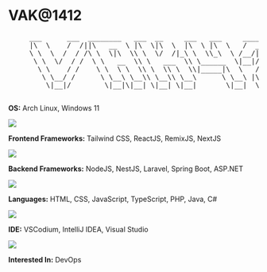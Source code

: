 # VAK@1412

<pre>
     ___      ___  ________   ___  __     ___   ___     _______     
     |\  \    /  /||\   __  \ |\  \|\  \  |\  \ |\  \   /  ___  \    
     \ \  \  /  / /\ \  \|\  \\ \  \/  /|_\ \  \\_\  \ /__/|_/  /|   
      \ \  \/  / /  \ \   __  \\ \   ___  \\ \______  \|__|//  / /   
       \ \    / /    \ \  \ \  \\ \  \\ \  \\|_____|\  \   /  /_/__  
        \ \__/ /      \ \__\ \__\\ \__\\ \__\      \ \__\ |\________\
         \|__|/        \|__|\|__| \|__| \|__|       \|__|  \|_______|
  
</pre>

**OS:** Arch Linux, Windows 11
  
<a href="https://github.com/VAK1412"><img src="https://skillicons.dev/icons?i=arch,windows" /></a>

**Frontend Frameworks:** Tailwind CSS, ReactJS, RemixJS, NextJS
  
<a href="https://github.com/VAK1412"><img src="https://skillicons.dev/icons?i=tailwind,react,remix,nextjs" /></a>

**Backend Frameworks:** NodeJS, NestJS, Laravel, Spring Boot, ASP.NET
  
<a href="https://github.com/VAK1412"><img src="https://skillicons.dev/icons?i=nodejs,nestjs,laravel,spring,dotnet" /></a>

**Languages:** HTML, CSS, JavaScript, TypeScript, PHP, Java, C#
  
<a href="https://github.com/VAK1412"><img src="https://skillicons.dev/icons?i=html,css,js,ts,php,java,cs" /></a>

**IDE:** VSCodium, IntelliJ IDEA, Visual Studio
  
<a href="https://github.com/VAK1412"><img src="https://skillicons.dev/icons?i=vscodium,idea,visualstudio" /></a>

**Interested In:** DevOps